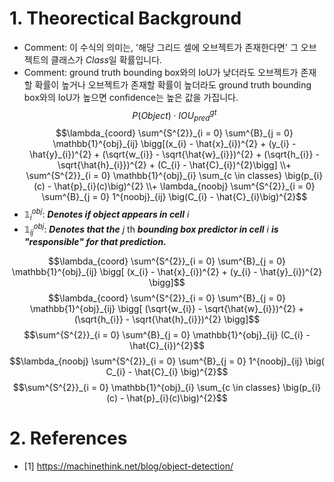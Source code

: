 # 1. Theorectical Background
- Comment: 이 수식의 의미는, '해당 그리드 셀에 오브젝트가 존재한다면' 그 오브젝트의 클래스가 $Class$일 확률입니다.
- Comment: ground truth bounding box와의 IoU가 낮더라도 오브젝트가 존재할 확률이 높거나 오브젝트가 존재할 확률이 높더라도 ground truth bounding box와의 IoU가 높으면 confidence는 높은 값을 가집니다.
$$P(Object) \cdot IOU^{gt}_{pred}$$
$$\lambda_{coord} \sum^{S^{2}}_{i = 0} \sum^{B}_{j = 0} \mathbb{1}^{obj}_{ij} \bigg[(x_{i} - \hat{x}_{i})^{2} + (y_{i} - \hat{y}_{i})^{2} + (\sqrt{w_{i}} - \sqrt{\hat{w}_{i}})^{2} + (\sqrt{h_{i}} - \sqrt{\hat{h}_{i}})^{2} + (C_{i} - \hat{C}_{i})^{2}\bigg]
\\+ \sum^{S^{2}}_{i = 0} \mathbb{1}^{obj}_{i} \sum_{c \in classes} \big(p_{i}(c) - \hat{p}_{i}(c)\big)^{2}
\\+ \lambda_{noobj} \sum^{S^{2}}_{i = 0} \sum^{B}_{j = 0} 1^{noobj}_{ij} \big(C_{i} - \hat{C}_{i}\big)^{2}$$
- $\mathbb{1}^{obj}_{i}$: ***Denotes if object appears in cell*** $i$
- $\mathbb{1}^{obj}_{ij}$: ***Denotes that the*** $j$ th ***bounding box predictor in cell*** $i$ ***is "responsible" for that prediction.***
<!-- - (Comment: $\mathbb{1}^{noobj}_{ij}$: $\mathbb{1}^{obj}_{ij}$가 0일 때 1을 가지며 그 반대의 경우도 마찬가지입니다.) -->
<!-- - (위 loss의 수식에서 $j$가 빠져있는데, $j$는 각 그리드 셀마다 $B$개의 predictors 중에서 confidence가 가장 높은 것으로 선택됩니다.) -->

$$\lambda_{coord} \sum^{S^{2}}_{i = 0} \sum^{B}_{j = 0} \mathbb{1}^{obj}_{ij} \bigg[ (x_{i} - \hat{x}_{i})^{2} + (y_{i} - \hat{y}_{i})^{2} \bigg]$$
$$\lambda_{coord} \sum^{S^{2}}_{i = 0} \sum^{B}_{j = 0} \mathbb{1}^{obj}_{ij} \bigg[ (\sqrt{w_{i}} - \sqrt{\hat{w}_{i}})^{2} + (\sqrt{h_{i}} - \sqrt{\hat{h}_{i}})^{2} \bigg]$$
$$\sum^{S^{2}}_{i = 0} \sum^{B}_{j = 0} \mathbb{1}^{obj}_{ij} (C_{i} - \hat{C}_{i})^{2}$$
$$\lambda_{noobj} \sum^{S^{2}}_{i = 0} \sum^{B}_{j = 0} 1^{noobj}_{ij} \big( C_{i} - \hat{C}_{i} \big)^{2}$$
$$\sum^{S^{2}}_{i = 0} \mathbb{1}^{obj}_{i} \sum_{c \in classes} \big(p_{i}(c) - \hat{p}_{i}(c)\big)^{2}$$

# 2. References
- [1] https://machinethink.net/blog/object-detection/
